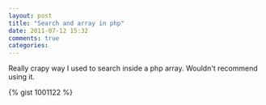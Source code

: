 ```yaml
---
layout: post
title: "Search and array in php"
date: 2011-07-12 15:32
comments: true
categories:
---
```

Really crapy way I used to search inside a php array. Wouldn't recommend using it.

{% gist 1001122 %}
